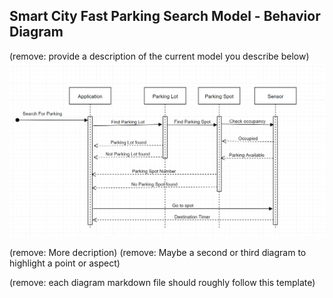 ## Smart City Fast Parking Search Model - Behavior Diagram

(remove: provide a description of the current model you describe below)
![Example Behavior Diagram](../images/behavior_diagram.png)

(remove: More decription)
(remove: Maybe a second or third diagram to highlight a point or aspect)

(remove: each diagram markdown file should roughly follow this template)